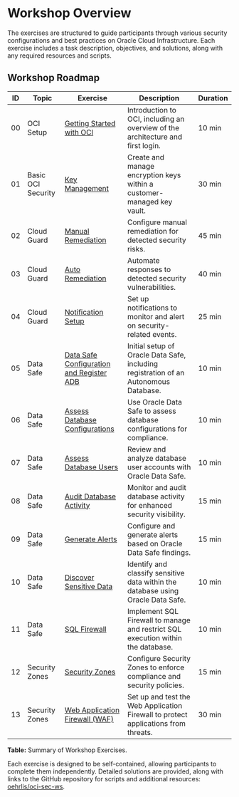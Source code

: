 <!-- markdownlint-disable MD013 -->
<!-- markdownlint-disable MD025 -->
<!-- markdownlint-disable MD051 -->
<!-- markdownlint-configure-file { "MD013": { "tables": false } } -->
# Workshop Overview

The exercises are structured to guide participants through various security
configurations and best practices on Oracle Cloud Infrastructure. Each exercise
includes a task description, objectives, and solutions, along with any required
resources and scripts.

## Workshop Roadmap

| ID | Topic              | Exercise                                                                                | Description                                                                          | Duration |
|----|--------------------|-----------------------------------------------------------------------------------------|--------------------------------------------------------------------------------------|----------|
| 00 | OCI Setup          | [Getting Started with OCI](#exercise-00-getting-started-with-oci)                       | Introduction to OCI, including an overview of the architecture and first login.      | 10 min   |
| 01 | Basic OCI Security | [Key Management](#exercise-01-key-management)                                           | Create and manage encryption keys within a customer-managed key vault.               | 30 min   |
| 02 | Cloud Guard        | [Manual Remediation](#exercise-02-manual-remediation)                                   | Configure manual remediation for detected security risks.                            | 45 min   |
| 03 | Cloud Guard        | [Auto Remediation](#exercise-03-auto-remediation)                                       | Automate responses to detected security vulnerabilities.                             | 40 min   |
| 04 | Cloud Guard        | [Notification Setup](#exercise-04-notification-setup)                                   | Set up notifications to monitor and alert on security-related events.                | 25 min   |
| 05 | Data Safe          | [Data Safe Configuration and Register ADB](#exercise-05-configuration-and-register-adb) | Initial setup of Oracle Data Safe, including registration of an Autonomous Database. | 10 min   |
| 06 | Data Safe          | [Assess Database Configurations](#exercise-06-assess-database-configurations)           | Use Oracle Data Safe to assess database configurations for compliance.               | 10 min   |
| 07 | Data Safe          | [Assess Database Users](#exercise-07-assess-database-users)                             | Review and analyze database user accounts with Oracle Data Safe.                     | 10 min   |
| 08 | Data Safe          | [Audit Database Activity](#exercise-08-audit-database-activity)                         | Monitor and audit database activity for enhanced security visibility.                | 15 min   |
| 09 | Data Safe          | [Generate Alerts](#exercise-09-generate-alerts)                                         | Configure and generate alerts based on Oracle Data Safe findings.                    | 15 min   |
| 10 | Data Safe          | [Discover Sensitive Data](#exercise-10-discover-sensitive-data)                         | Identify and classify sensitive data within the database using Oracle Data Safe.     | 10 min   |
| 11 | Data Safe          | [SQL Firewall](#exercise-11-sql-firewall)                                               | Implement SQL Firewall to manage and restrict SQL execution within the database.     | 10 min   |
| 12 | Security Zones     | [Security Zones](#exercise-12-create-security-zone)                                     | Configure Security Zones to enforce compliance and security policies.                | 15 min   |
| 13 | Security Zones     | [Web Application Firewall (WAF)](#exercise-13-setup-waf-for-xss-detection)              | Set up and test the Web Application Firewall to protect applications from threats.   | 30 min   |

**Table:** Summary of Workshop Exercises.

Each exercise is designed to be self-contained, allowing participants to complete them independently. Detailed solutions are provided, along with links to the GitHub repository for scripts and additional resources: [oehrlis/oci-sec-ws](https://github.com/oehrlis/oci-sec-ws).
